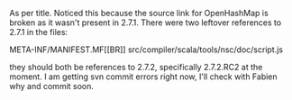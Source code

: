 As per title. Noticed this because the source link for OpenHashMap is broken as it wasn't present in 2.7.1. 
There were two leftover references to 2.7.1 in the files:

META-INF/MANIFEST.MF[[BR]]
src/compiler/scala/tools/nsc/doc/script.js

they should both be references to 2.7.2, specifically 2.7.2.RC2 at the moment. I am getting svn commit errors right now, I'll check with Fabien why and commit soon.
